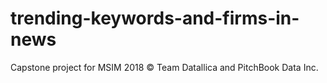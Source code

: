# trending-keywords-and-firms-in-news
Capstone project for MSIM 2018 © Team Datallica and PitchBook Data Inc.
